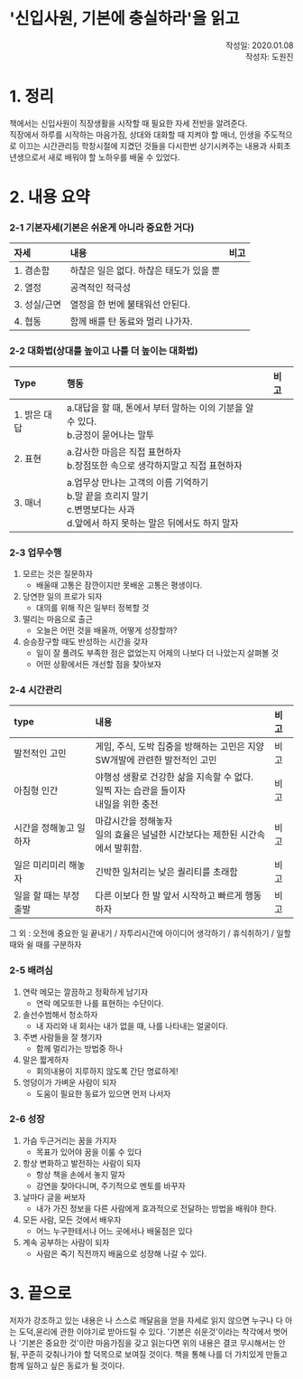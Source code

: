 '신입사원, 기본에 충실하라'을 읽고
=================================
<p align="right">작성일: 2020.01.08<br> 작성자: 도원진 </p>

# 1. 정리
책에서는 신입사원이 직장생활을 시작할 때 필요한 자세 전반을 알려준다.<br>
직장에서 하루를 시작하는 마음가짐, 상대와 대화할 때 지켜야 할 매너, 인생을 주도적으로 이끄는 시간관리등 학창시절에 지켰던 것들을 다시한번 상기시켜주는 내용과 사회초년생으로서 새로 배워야 할 노하우를 배울 수 있었다.

# 2. 내용 요약
### 2-1 기본자세(기본은 쉬운게 아니라 중요한 거다)
|자세|내용|비고|
|:---|:---|:---|
|1. 겸손함|하찮은 일은 없다. 하찮은 태도가 있을 뿐||
|2. 열정|공격적인 적극성||
|3. 성실/근면|열정을 한 번에 불태워선 안된다.||
|4. 협동|함께 배를 탄 동료와 멀리 나가자.||


### 2-2 대화법(상대를 높이고 나를 더 높이는 대화법)
|Type|행동|비고|
|:---|:---|:---|
|1. 밝은 대답|a.대답을 할 때, 톤에서 부터 말하는 이의 기분을 알 수 있다.<br>b.긍정이 묻어나는 말투||
|2. 표현|a.감사한 마음은 직접 표현하자<br>b.장점또한 속으로 생각하지말고 직접 표현하자||
|3. 매너|a.업무상 만나는 고객의 이름 기억하기<br>b.말 끝을 흐리지 말기<br>c.변명보다는 사과<br>d.앞에서 하지 못하는 말은 뒤에서도 하지 말자||


### 2-3 업무수행
1. 모르는 것은 질문하자
    - 배울때 고통은 잠깐이지만 못배운 고통은 평생이다.
1. 당연한 일의 프로가 되자
    - 대의를 위해 작은 일부터 정복할 것
1. 떨리는 마음으로 출근
    - 오늘은 어떤 것을 배울까, 어떻게 성장할까?
1. 승승장구할 때도 반성하는 시간을 갖자
    - 일이 잘 풀려도 부족한 점은 없었는지 어제의 나보다 더 나았는지 살펴볼 것
    - 어떤 상황에서든 개선할 점을 찾아보자

### 2-4 시간관리
|type|내용|비고|
|:---|:---|:---|
|발전적인 고민|게임, 주식, 도박 집중을 방해하는 고민은 지양<br>SW개발에 관련한 발전적인 고민|비고|
|아침형 인간|야행성 생활로 건강한 삶을 지속할 수 없다.<br>일찍 자는 습관을 들이자<br>내일을 위한 충전|비고|
|시간을 정해놓고 일하자|마감시간을 정해놓자<br>일의 효율은 널널한 시간보다는 제한된 시간속에서 발휘함. |비고|
|일은 미리미리 해놓자|긴박한 일처리는 낮은 퀄리티를 초래함|비고|
|일을 할 때는 부정출발|다른 이보다 한 발 앞서 시작하고 빠르게 행동하자|비고|

그 외 : 오전에 중요한 일 끝내기 / 자투리시간에 아이디어 생각하기 / 휴식취하기 / 일할 때와 쉴 때를 구분하자

### 2-5 배려심
1. 연락 메모는 깔끔하고 정확하게 남기자
    - 연락 메모또한 나를 표현하는 수단이다.
1. 솔선수범해서 청소하자
    - 내 자리와 내 회사는 내가 없을 때, 나를 나타내는 얼굴이다.
1. 주변 사람들을 잘 챙기자
    - 함께 멀리가는 방법중 하나
1. 말은 짧게하자
    - 회의내용이 지루하지 않도록 간단 명료하게!
1. 엉덩이가 가벼운 사람이 되자
    - 도움이 필요한 동료가 있으면 먼저 나서자

### 2-6 성장
1. 가슴 두근거리는 꿈을 가지자
    - 목표가 있어야 꿈을 이룰 수 있다
1. 항상 변화하고 발전하는 사람이 되자
    - 항상 책을 손에서 놓지 말자
    - 강연을 찾아다니며, 주기적으로 멘토를 바꾸자
1. 날마다 글을 써보자
    - 내가 가진 정보을 다른 사람에게 효과적으로 전달하는 방법을 배워야 한다.
1. 모든 사람, 모든 것에서 배우자
    - 어느 누구한테서나 어느 곳에서나 배울점은 있다
1. 계속 공부하는 사람이 되자
    - 사람은 죽기 직전까지 배움으로 성장해 나갈 수 있다.

# 3. 끝으로
저자가 강조하고 있는 내용은 나 스스로 깨달음을 얻을 자세로 읽지 않으면 누구나 다 아는 도덕,윤리에 관한 이야기로 받아드릴 수 있다. '기본은 쉬운것'이라는 착각에서 벗어나 '기본은 중요한 것'이란 마음가짐을 갖고 읽는다면 위의 내용은 결코 무시해서는 안 될, 꾸준히 갖춰나가야 할 덕목으로 보여질 것이다. 책을 통해 나를 더 가치있게 만들고 함께 일하고 싶은 동료가 될 것이다.
